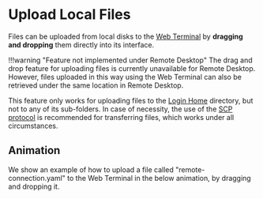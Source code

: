 # Upload Local Files

Files can be uploaded from local disks to the [Web Terminal](../web-terminal.md) by **dragging and dropping** them directly into its interface.

!!!warning "Feature not implemented under Remote Desktop"
    The drag and drop feature for uploading files is currently unavailable for Remote Desktop. However, files uploaded in this way using the Web Terminal can also be retrieved under the same location in Remote Desktop.

This feature only works for uploading files to the [Login Home](../../infrastructure/login/directories.md) directory, but not to any of its sub-folders. In case of necessity, the use of the [SCP protocol](../ssh.md#transfer-files-with-scp) is recommended for transferring files, which works under all circumstances.  

## Animation 

We show an example of how to upload a file called "remote-connection.yaml" to the Web Terminal in the below animation, by dragging and dropping it.

<img data-gifffer="/images/remote-connection/upload-wt.gif" />
